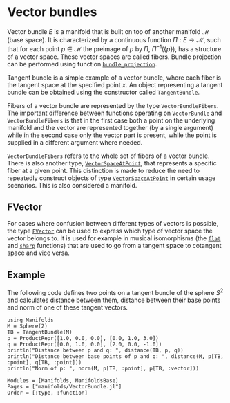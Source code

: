 # Vector bundles

Vector bundle $E$ is a manifold that is built on top of another manifold $\mathcal M$ (base space).
It is characterized by a continuous function $Π : E → \mathcal M$, such that for each point $p ∈ \mathcal M$ the preimage of $p$ by $Π$, $Π^{-1}(\{p\})$, has a structure of a vector space.
These vector spaces are called fibers.
Bundle projection can be performed using function [`bundle_projection`](@ref).

Tangent bundle is a simple example of a vector bundle, where each fiber is the tangent space at the specified point $x$.
An object representing a tangent bundle can be obtained using the constructor called `TangentBundle`.

Fibers of a vector bundle are represented by the type `VectorBundleFibers`.
The important difference between functions operating on `VectorBundle` and `VectorBundleFibers` is that in the first case both a point on the underlying manifold and the vector are represented together (by a single argument) while in the second case only the vector part is present, while the point is supplied in a different argument where needed.

`VectorBundleFibers` refers to the whole set of fibers of a vector bundle.
There is also another type, [`VectorSpaceAtPoint`](@ref), that represents a specific fiber at a given point.
This distinction is made to reduce the need to repeatedly construct objects of type [`VectorSpaceAtPoint`](@ref) in certain usage scenarios.
This is also considered a manifold.

## FVector

For cases where confusion between different types of vectors is possible, the type [`FVector`](@ref) can be used to express which type of vector space the vector belongs to.
It is used for example in musical isomorphisms (the [`flat`](@ref) and [`sharp`](@ref) functions) that are used to go from a tangent space to cotangent space and vice versa.

## Example

The following code defines two points on a tangent bundle of the sphere $S^2$ and calculates distance between them, distance between their base points and norm of one of these tangent vectors.

```@example
using Manifolds
M = Sphere(2)
TB = TangentBundle(M)
p = ProductRepr([1.0, 0.0, 0.0], [0.0, 1.0, 3.0])
q = ProductRepr([0.0, 1.0, 0.0], [2.0, 0.0, -1.0])
println("Distance between p and q: ", distance(TB, p, q))
println("Distance between base points of p and q: ", distance(M, p[TB, :point], q[TB, :point]))
println("Norm of p: ", norm(M, p[TB, :point], p[TB, :vector]))
```

```@autodocs
Modules = [Manifolds, ManifoldsBase]
Pages = ["manifolds/VectorBundle.jl"]
Order = [:type, :function]
```
